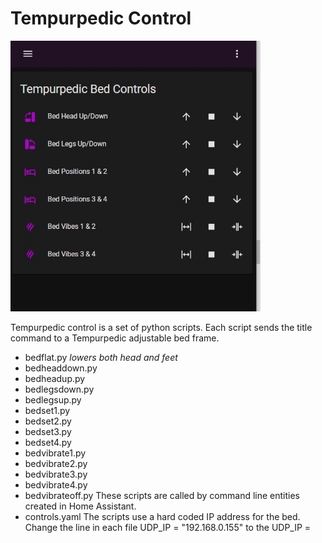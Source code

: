 # Tempurpedic Control
<img src="images/capture.jpg"
     alt="my screen"
     width="400"/>

Tempurpedic control is a set of python scripts. 
Each script sends the title command to a Tempurpedic adjustable bed frame.  

 - bedflat.py <i>lowers both head and feet</i>
 - bedheaddown.py
 - bedheadup.py
 - bedlegsdown.py
 - bedlegsup.py
 - bedset1.py
 - bedset2.py
 - bedset3.py
 - bedset4.py
 - bedvibrate1.py
 - bedvibrate2.py
 - bedvibrate3.py
 - bedvibrate4.py
 - bedvibrateoff.py
These scripts are called by command line entities created in Home Assistant.
 - controls.yaml
The scripts use a hard coded IP address for the bed.
Change the line in each file UDP_IP = "192.168.0.155"
to the UDP_IP = <your local address>

 
